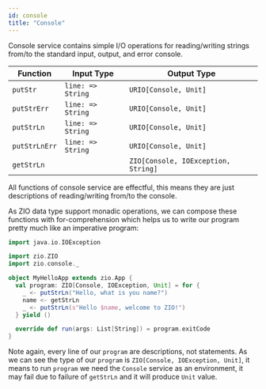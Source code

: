 ```yaml
---
id: console 
title: "Console"
---
```


Console service contains simple I/O operations for reading/writing strings from/to the standard input, output, and error console.

| Function      | Input Type        | Output Type                         |
|---------------|-------------------|-------------------------------------|
| `putStr`      | `line: => String` | `URIO[Console, Unit]`               |
| `putStrErr`   | `line: => String` | `URIO[Console, Unit]`               |
| `putStrLn`    | `line: => String` | `URIO[Console, Unit]`               |
| `putStrLnErr` | `line: => String` | `URIO[Console, Unit]`               |
| `getStrLn`    |                   | `ZIO[Console, IOException, String]` |

All functions of console service are effectful, this means they are just descriptions of reading/writing from/to the console. 

As ZIO data type support monadic operations, we can compose these functions with for-comprehension which helps us to write our program pretty much like an imperative program:

```scala mdoc:silent
import java.io.IOException

import zio.ZIO
import zio.console._

object MyHelloApp extends zio.App {
  val program: ZIO[Console, IOException, Unit] = for {
    _ <- putStrLn("Hello, what is you name?")
    name <- getStrLn
    _ <- putStrLn(s"Hello $name, welcome to ZIO!")
  } yield ()

  override def run(args: List[String]) = program.exitCode
}
```

Note again, every line of our `program` are descriptions, not statements. As we can see the type of our `program` is `ZIO[Console, IOException, Unit]`, it means to run `program` we need the `Console` service as an environment, it may fail due to failure of `getStrLn` and it will produce `Unit` value.
